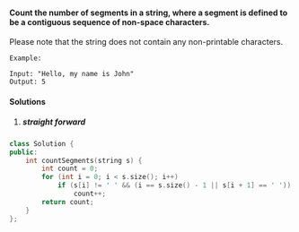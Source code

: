 #### Count the number of segments in a string, where a segment is defined to be a contiguous sequence of non-space characters.

Please note that the string does not contain any non-printable characters.

```
Example:

Input: "Hello, my name is John"
Output: 5
```

#### Solutions

1. ##### straight forward

```c++
class Solution {
public:
    int countSegments(string s) {
        int count = 0;
        for (int i = 0; i < s.size(); i++)
            if (s[i] != ' ' && (i == s.size() - 1 || s[i + 1] == ' '))
                count++;
        return count;
    }
};
```

